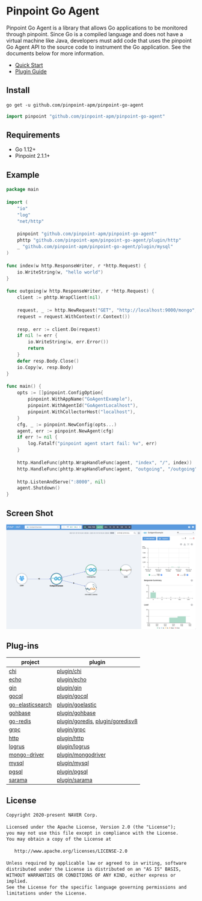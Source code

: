 # Pinpoint Go Agent

Pinpoint Go Agent is a library that allows Go applications to be monitored through pinpoint.
Since Go is a compiled language and does not have a virtual machine like Java, developers must add code that uses the pinpoint Go Agent API to the source code to instrument the Go application.
See the documents below for more information.

 * [Quick Start](doc/quick_start.md)
 * [Plugin Guide](/doc/plugin_guide.md)
 
## Install
```
go get -u github.com/pinpoint-apm/pinpoint-go-agent
```

``` go
import pinpoint "github.com/pinpoint-apm/pinpoint-go-agent"
```

## Requirements
* Go 1.12+
* Pinpoint 2.1.1+

## Example

``` go
package main

import (
	"io"
	"log"
	"net/http"

	pinpoint "github.com/pinpoint-apm/pinpoint-go-agent"
	phttp "github.com/pinpoint-apm/pinpoint-go-agent/plugin/http"
	_ "github.com/pinpoint-apm/pinpoint-go-agent/plugin/mysql"
)

func index(w http.ResponseWriter, r *http.Request) {
	io.WriteString(w, "hello world")
}

func outgoing(w http.ResponseWriter, r *http.Request) {
	client := phttp.WrapClient(nil)

	request, _ := http.NewRequest("GET", "http://localhost:9000/mongo", nil)
	request = request.WithContext(r.Context())

	resp, err := client.Do(request)
	if nil != err {
		io.WriteString(w, err.Error())
		return
	}
	defer resp.Body.Close()
	io.Copy(w, resp.Body)
}

func main() {
	opts := []pinpoint.ConfigOption{
		pinpoint.WithAppName("GoAgentExample"),
		pinpoint.WithAgentId("GoAgentLocalhost"),
		pinpoint.WithCollectorHost("localhost"),
	}
	cfg, _ := pinpoint.NewConfig(opts...)
	agent, err := pinpoint.NewAgent(cfg)
	if err != nil {
		log.Fatalf("pinpoint agent start fail: %v", err)
	}

	http.HandleFunc(phttp.WrapHandleFunc(agent, "index", "/", index))
	http.HandleFunc(phttp.WrapHandleFunc(agent, "outgoing", "/outgoing", outgoing))

	http.ListenAndServe(":8000", nil)
	agent.Shutdown()
}
```

## Screen Shot
![screenshot](doc/screenshot.png) 

## Plug-ins
| project | plugin |
| ------------- | ------------- |
| [chi](https://github.com/go-chi/chi) | [plugin/chi](plugin/chi) |
| [echo](https://github.com/labstack/echo) | [plugin/echo](plugin/echo) |
| [gin](https://github.com/gin-gonic/gin) | [plugin/gin](plugin/gin) |
| [gocql](https://github.com/gocql/gocql) | [plugin/gocql](plugin/gocql) |
| [go-elasticsearch](https://github.com/elastic/go-elasticsearch) | [plugin/goelastic](plugin/elastic) |
| [gohbase](https://github.com/tsuna/gohbase) | [plugin/gohbase](plugin/gohbase) |
| [go-redis](https://github.com/go-redis/redis) | [plugin/goredis](plugin/goredis), [plugin/goredisv8](plugin/goredisv8) |
| [grpc](https://google.golang.org/grpc) | [plugin/grpc](plugin/grpc) |
| [http](https://google.golang.org/http) | [plugin/http](plugin/http) |
| [logrus](https://github.com/sirupsen/logrus) | [plugin/logrus](plugin/logrus) |
| [mongo-driver](https://go.mongodb.org/mongo-driver) | [plugin/mongodriver](plugin/mongodriver) |
| [mysql](https://github.com/go-sql-driver/mysql) | [plugin/mysql](plugin/mysql) |
| [pgsql](https://github.com/lib/pq) | [plugin/pgsql](plugin/pgsql) |
| [sarama](https://github.com/Shopify/sarama) | [plugin/sarama](plugin/sarama) |

## License

```
Copyright 2020-present NAVER Corp.

Licensed under the Apache License, Version 2.0 (the "License");
you may not use this file except in compliance with the License.
You may obtain a copy of the License at

   http://www.apache.org/licenses/LICENSE-2.0

Unless required by applicable law or agreed to in writing, software
distributed under the License is distributed on an "AS IS" BASIS,
WITHOUT WARRANTIES OR CONDITIONS OF ANY KIND, either express or implied.
See the License for the specific language governing permissions and
limitations under the License.
```
